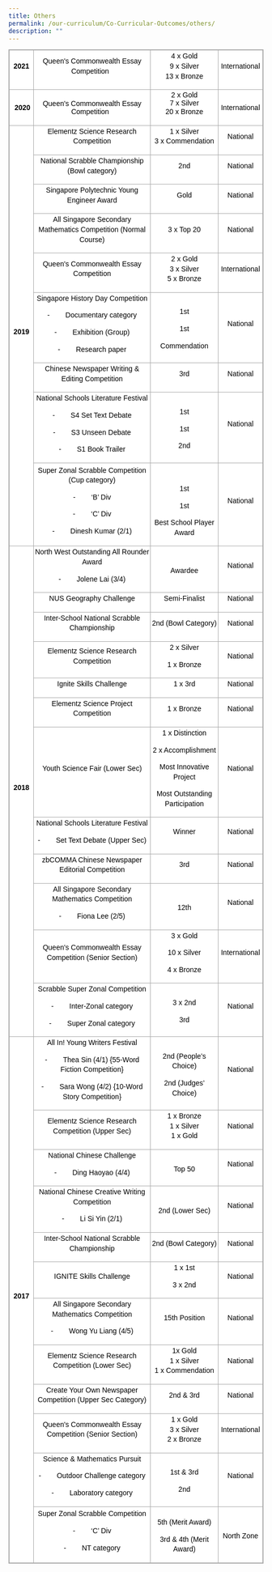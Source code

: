 ```yaml
---
title: Others
permalink: /our-curriculum/Co-Curricular-Outcomes/others/
description: ""
---
```


<table class="iveo_table ives_tab_simple3" width="0" style="margin: 0px; outline: 0px; padding: 0px; border-collapse: collapse; border: 1px solid rgb(170, 170, 170); color: rgb(0, 0, 0); font-family: Arial; font-size: 14px; font-style: normal; font-variant-ligatures: normal; font-variant-caps: normal; font-weight: 400; letter-spacing: normal; orphans: 2; text-align: left; text-transform: none; white-space: normal; widows: 2; word-spacing: 0px; -webkit-text-stroke-width: 0px; background-color: rgb(255, 255, 255); text-decoration-thickness: initial; text-decoration-style: initial; text-decoration-color: initial;"><tbody class="" style="margin: 0px; outline: 0px; padding: 0px;"><tr class="" style="margin: 0px; outline: 0px; padding: 0px;"><td width="54" class="" style="margin: 0px; outline: 0px; padding: 2px; text-align: center; border: 1px solid rgb(170, 170, 170);"><p class="" align="center" style="margin: 0px 0px 1em; outline: 0px; padding: 0px; line-height: 19.6px;"><b class="" style="margin: 0px; outline: 0px; padding: 0px;"><span class="" style="margin: 0px; outline: 0px; padding: 0px;">2021</span></b></p></td><td width="376" class="" style="margin: 0px; outline: 0px; padding: 2px; text-align: center; border: 1px solid rgb(170, 170, 170);"><p class="" align="center" style="margin: 0px 0px 1em; outline: 0px; padding: 0px; line-height: 19.6px;"><span style="margin: 0px; outline: 0px; padding: 0px; background-color: initial;">Queen's Commonwealth Essay Competition</span>&nbsp;&nbsp;<br style="margin: 0px; outline: 0px; padding: 0px;"></p></td><td width="164" class="" style="margin: 0px; outline: 0px; padding: 2px; text-align: center; border: 1px solid rgb(170, 170, 170);"><p class="" align="center" style="margin: 0px 0px 1em; outline: 0px; padding: 0px; line-height: 19.6px;">4 x Gold<br style="margin: 0px; outline: 0px; padding: 0px;">9 x Silver<br style="margin: 0px; outline: 0px; padding: 0px;">13 x Bronze</p></td><td width="91" class="" style="margin: 0px; outline: 0px; padding: 2px; text-align: center; border: 1px solid rgb(170, 170, 170);"><p class="" align="center" style="margin: 0px 0px 1em; outline: 0px; padding: 0px; line-height: 19.6px;">International</p></td></tr><tr style="margin: 0px; outline: 0px; padding: 0px;"><td style="margin: 0px; outline: 0px; padding: 2px; text-align: center; border: 1px solid rgb(170, 170, 170);">&nbsp;<b class="" style="margin: 0px; outline: 0px; padding: 0px;">2020</b></td><td style="margin: 0px; outline: 0px; padding: 2px; text-align: center; border: 1px solid rgb(170, 170, 170);"><span style="margin: 0px; outline: 0px; padding: 0px; background-color: initial;">Queen's Commonwealth Essay Competition</span>&nbsp;&nbsp;</td><td style="margin: 0px; outline: 0px; padding: 2px; text-align: center; border: 1px solid rgb(170, 170, 170);"><span style="margin: 0px; outline: 0px; padding: 0px; background-color: initial;">2 x Gold<br style="margin: 0px; outline: 0px; padding: 0px;"></span>7 x Silver<p class="" align="center" style="margin: 0px 0px 1em; outline: 0px; padding: 0px; line-height: 19.6px;"><span style="margin: 0px; outline: 0px; padding: 0px; background-color: initial;">20 x Bronze</span></p></td><td style="margin: 0px; outline: 0px; padding: 2px; text-align: center; border: 1px solid rgb(170, 170, 170);"><span style="margin: 0px; outline: 0px; padding: 0px; background-color: initial;">International</span></td></tr><tr class="" style="margin: 0px; outline: 0px; padding: 0px;"><td width="54" rowspan="9" class="" style="margin: 0px; outline: 0px; padding: 2px; text-align: center; border: 1px solid rgb(170, 170, 170);"><p class="" align="center" style="margin: 0px 0px 1em; outline: 0px; padding: 0px; line-height: 19.6px;"><b class="" style="margin: 0px; outline: 0px; padding: 0px;"><span class="" style="margin: 0px; outline: 0px; padding: 0px;">2019</span></b><span class="" style="margin: 0px; outline: 0px; padding: 0px;"></span></p></td><td width="376" class="" style="margin: 0px; outline: 0px; padding: 2px; text-align: center; border: 1px solid rgb(170, 170, 170);"><p class="" align="center" style="margin: 0px 0px 1em; outline: 0px; padding: 0px; line-height: 19.6px;"><span class="" style="margin: 0px; outline: 0px; padding: 0px;">Elementz Science Research Competition</span></p></td><td width="164" class="" style="margin: 0px; outline: 0px; padding: 2px; text-align: center; border: 1px solid rgb(170, 170, 170);"><p class="" align="center" style="margin: 0px 0px 1em; outline: 0px; padding: 0px; line-height: 19.6px;"><span class="" style="margin: 0px; outline: 0px; padding: 0px;">1 x Silver<br style="margin: 0px; outline: 0px; padding: 0px;"></span><span style="margin: 0px; outline: 0px; padding: 0px; background-color: initial;">3 x Commendation</span></p></td><td width="91" class="" style="margin: 0px; outline: 0px; padding: 2px; text-align: center; border: 1px solid rgb(170, 170, 170);"><p class="" align="center" style="margin: 0px 0px 1em; outline: 0px; padding: 0px; line-height: 19.6px;"><span class="" style="margin: 0px; outline: 0px; padding: 0px;">National</span></p></td></tr><tr class="" style="margin: 0px; outline: 0px; padding: 0px;"><td width="376" class="" style="margin: 0px; outline: 0px; padding: 2px; text-align: center; border: 1px solid rgb(170, 170, 170);"><p class="" align="center" style="margin: 0px 0px 1em; outline: 0px; padding: 0px; line-height: 19.6px;"><span class="" style="margin: 0px; outline: 0px; padding: 0px;">National Scrabble Championship (Bowl category)</span></p></td><td width="164" class="" style="margin: 0px; outline: 0px; padding: 2px; text-align: center; border: 1px solid rgb(170, 170, 170);"><p class="" align="center" style="margin: 0px 0px 1em; outline: 0px; padding: 0px; line-height: 19.6px;"><span class="" style="margin: 0px; outline: 0px; padding: 0px;">2nd</span></p></td><td width="91" class="" style="margin: 0px; outline: 0px; padding: 2px; text-align: center; border: 1px solid rgb(170, 170, 170);"><p class="" align="center" style="margin: 0px 0px 1em; outline: 0px; padding: 0px; line-height: 19.6px;"><span class="" style="margin: 0px; outline: 0px; padding: 0px;">National</span></p></td></tr><tr class="" style="margin: 0px; outline: 0px; padding: 0px;"><td width="376" class="" style="margin: 0px; outline: 0px; padding: 2px; text-align: center; border: 1px solid rgb(170, 170, 170);"><p class="" align="center" style="margin: 0px 0px 1em; outline: 0px; padding: 0px; line-height: 19.6px;"><span class="" style="margin: 0px; outline: 0px; padding: 0px;">Singapore Polytechnic Young Engineer Award</span></p></td><td width="164" class="" style="margin: 0px; outline: 0px; padding: 2px; text-align: center; border: 1px solid rgb(170, 170, 170);"><p class="" align="center" style="margin: 0px 0px 1em; outline: 0px; padding: 0px; line-height: 19.6px;"><span class="" style="margin: 0px; outline: 0px; padding: 0px;">Gold</span></p></td><td width="91" class="" style="margin: 0px; outline: 0px; padding: 2px; text-align: center; border: 1px solid rgb(170, 170, 170);"><p class="" align="center" style="margin: 0px 0px 1em; outline: 0px; padding: 0px; line-height: 19.6px;"><span class="" style="margin: 0px; outline: 0px; padding: 0px;">National</span></p></td></tr><tr class="" style="margin: 0px; outline: 0px; padding: 0px;"><td width="376" class="" style="margin: 0px; outline: 0px; padding: 2px; text-align: center; border: 1px solid rgb(170, 170, 170);"><p class="" align="center" style="margin: 0px 0px 1em; outline: 0px; padding: 0px; line-height: 19.6px;"><span class="" style="margin: 0px; outline: 0px; padding: 0px;">All Singapore Secondary Mathematics Competition (Normal Course)</span></p></td><td width="164" class="" style="margin: 0px; outline: 0px; padding: 2px; text-align: center; border: 1px solid rgb(170, 170, 170);"><p class="" align="center" style="margin: 0px 0px 1em; outline: 0px; padding: 0px; line-height: 19.6px;"><span class="" style="margin: 0px; outline: 0px; padding: 0px;">3 x Top 20</span></p></td><td width="91" class="" style="margin: 0px; outline: 0px; padding: 2px; text-align: center; border: 1px solid rgb(170, 170, 170);"><p class="" align="center" style="margin: 0px 0px 1em; outline: 0px; padding: 0px; line-height: 19.6px;"><span class="" style="margin: 0px; outline: 0px; padding: 0px;">National</span></p></td></tr><tr class="" style="margin: 0px; outline: 0px; padding: 0px;"><td width="376" class="" style="margin: 0px; outline: 0px; padding: 2px; text-align: center; border: 1px solid rgb(170, 170, 170);"><p class="" align="center" style="margin: 0px 0px 1em; outline: 0px; padding: 0px; line-height: 19.6px;"><span class="" style="margin: 0px; outline: 0px; padding: 0px;">Queen's Commonwealth Essay Competition</span></p></td><td width="164" class="" style="margin: 0px; outline: 0px; padding: 2px; text-align: center; border: 1px solid rgb(170, 170, 170);"><p class="" align="center" style="margin: 0px 0px 1em; outline: 0px; padding: 0px; line-height: 19.6px;"><span class="" style="margin: 0px; outline: 0px; padding: 0px;">2 x Gold<br style="margin: 0px; outline: 0px; padding: 0px;"></span><span style="margin: 0px; outline: 0px; padding: 0px; background-color: initial;">3 x Silver<br style="margin: 0px; outline: 0px; padding: 0px;"></span><span style="margin: 0px; outline: 0px; padding: 0px; background-color: initial;">5 x Bronze</span></p></td><td width="91" class="" style="margin: 0px; outline: 0px; padding: 2px; text-align: center; border: 1px solid rgb(170, 170, 170);"><p class="" align="center" style="margin: 0px 0px 1em; outline: 0px; padding: 0px; line-height: 19.6px;"><span class="" style="margin: 0px; outline: 0px; padding: 0px;">International</span></p></td></tr><tr class="" style="margin: 0px; outline: 0px; padding: 0px;"><td width="376" class="" style="margin: 0px; outline: 0px; padding: 2px; text-align: center; border: 1px solid rgb(170, 170, 170);"><p class="" align="center" style="margin: 0px 0px 1em; outline: 0px; padding: 0px; line-height: 19.6px;"><span class="" style="margin: 0px; outline: 0px; padding: 0px;">Singapore History Day Competition</span></p><p class="" align="center" style="margin: 0px 0px 1em; outline: 0px; padding: 0px; line-height: 19.6px;"><span class="" style="margin: 0px; outline: 0px; padding: 0px;">-&nbsp;&nbsp;&nbsp;&nbsp;&nbsp;&nbsp;&nbsp;&nbsp;Documentary category</span></p><p class="" align="center" style="margin: 0px 0px 1em; outline: 0px; padding: 0px; line-height: 19.6px;"><span class="" style="margin: 0px; outline: 0px; padding: 0px;">-&nbsp;&nbsp;&nbsp;&nbsp;&nbsp;&nbsp;&nbsp;&nbsp;Exhibition (Group)</span></p><p class="" align="center" style="margin: 0px 0px 1em; outline: 0px; padding: 0px; line-height: 19.6px;"><span class="" style="margin: 0px; outline: 0px; padding: 0px;">-&nbsp;&nbsp;&nbsp;&nbsp;&nbsp;&nbsp;&nbsp;&nbsp;Research paper</span></p></td><td width="164" class="" style="margin: 0px; outline: 0px; padding: 2px; text-align: center; border: 1px solid rgb(170, 170, 170);"><p class="" align="center" style="margin: 0px 0px 1em; outline: 0px; padding: 0px; line-height: 19.6px;"><span class="" style="margin: 0px; outline: 0px; padding: 0px;"><br class="" style="margin: 0px; outline: 0px; padding: 0px;">1st</span></p><p class="" align="center" style="margin: 0px 0px 1em; outline: 0px; padding: 0px; line-height: 19.6px;"><span class="" style="margin: 0px; outline: 0px; padding: 0px;">1st</span></p><p class="" align="center" style="margin: 0px 0px 1em; outline: 0px; padding: 0px; line-height: 19.6px;"><span class="" style="margin: 0px; outline: 0px; padding: 0px;">Commendation</span></p></td><td width="91" class="" style="margin: 0px; outline: 0px; padding: 2px; text-align: center; border: 1px solid rgb(170, 170, 170);"><p class="" align="center" style="margin: 0px 0px 1em; outline: 0px; padding: 0px; line-height: 19.6px;"><span class="" style="margin: 0px; outline: 0px; padding: 0px;">National</span></p></td></tr><tr class="" style="margin: 0px; outline: 0px; padding: 0px;"><td width="376" class="" style="margin: 0px; outline: 0px; padding: 2px; text-align: center; border: 1px solid rgb(170, 170, 170);"><p class="" align="center" style="margin: 0px 0px 1em; outline: 0px; padding: 0px; line-height: 19.6px;"><span class="" style="margin: 0px; outline: 0px; padding: 0px;">Chinese Newspaper Writing &amp; Editing Competition</span></p></td><td width="164" class="" style="margin: 0px; outline: 0px; padding: 2px; text-align: center; border: 1px solid rgb(170, 170, 170);"><p class="" align="center" style="margin: 0px 0px 1em; outline: 0px; padding: 0px; line-height: 19.6px;"><span class="" style="margin: 0px; outline: 0px; padding: 0px;">3rd</span></p></td><td width="91" class="" style="margin: 0px; outline: 0px; padding: 2px; text-align: center; border: 1px solid rgb(170, 170, 170);"><p class="" align="center" style="margin: 0px 0px 1em; outline: 0px; padding: 0px; line-height: 19.6px;"><span class="" style="margin: 0px; outline: 0px; padding: 0px;">National</span></p></td></tr><tr class="" style="margin: 0px; outline: 0px; padding: 0px;"><td width="376" class="" style="margin: 0px; outline: 0px; padding: 2px; text-align: center; border: 1px solid rgb(170, 170, 170);"><p class="" align="center" style="margin: 0px 0px 1em; outline: 0px; padding: 0px; line-height: 19.6px;"><span class="" style="margin: 0px; outline: 0px; padding: 0px;">National Schools Literature Festival</span></p><p class="" align="center" style="margin: 0px 0px 1em; outline: 0px; padding: 0px; line-height: 19.6px;"><span class="" style="margin: 0px; outline: 0px; padding: 0px;">-&nbsp;&nbsp;&nbsp;&nbsp;&nbsp;&nbsp;&nbsp;&nbsp;S4 Set Text Debate</span></p><p class="" align="center" style="margin: 0px 0px 1em; outline: 0px; padding: 0px; line-height: 19.6px;"><span class="" style="margin: 0px; outline: 0px; padding: 0px;">-&nbsp;&nbsp;&nbsp;&nbsp;&nbsp;&nbsp;&nbsp;&nbsp;S3 Unseen Debate</span></p><p class="" align="center" style="margin: 0px 0px 1em; outline: 0px; padding: 0px; line-height: 19.6px;"><span class="" style="margin: 0px; outline: 0px; padding: 0px;">-&nbsp;&nbsp;&nbsp;&nbsp;&nbsp;&nbsp;&nbsp;&nbsp;S1 Book Trailer</span></p></td><td width="164" class="" style="margin: 0px; outline: 0px; padding: 2px; text-align: center; border: 1px solid rgb(170, 170, 170);"><p class="" align="center" style="margin: 0px 0px 1em; outline: 0px; padding: 0px; line-height: 19.6px;"><span class="" style="margin: 0px; outline: 0px; padding: 0px;"><br class="" style="margin: 0px; outline: 0px; padding: 0px;">1st</span></p><p class="" align="center" style="margin: 0px 0px 1em; outline: 0px; padding: 0px; line-height: 19.6px;"><span class="" style="margin: 0px; outline: 0px; padding: 0px;">1st</span></p><p class="" align="center" style="margin: 0px 0px 1em; outline: 0px; padding: 0px; line-height: 19.6px;"><span class="" style="margin: 0px; outline: 0px; padding: 0px;">2nd</span></p></td><td width="91" class="" style="margin: 0px; outline: 0px; padding: 2px; text-align: center; border: 1px solid rgb(170, 170, 170);"><p class="" align="center" style="margin: 0px 0px 1em; outline: 0px; padding: 0px; line-height: 19.6px;"><span class="" style="margin: 0px; outline: 0px; padding: 0px;">National</span></p></td></tr><tr class="" style="margin: 0px; outline: 0px; padding: 0px;"><td width="376" class="" style="margin: 0px; outline: 0px; padding: 2px; text-align: center; border: 1px solid rgb(170, 170, 170);"><p class="" align="center" style="margin: 0px 0px 1em; outline: 0px; padding: 0px; line-height: 19.6px;"><span class="" style="margin: 0px; outline: 0px; padding: 0px;">Super Zonal Scrabble Competition (Cup category)</span></p><p class="" align="center" style="margin: 0px 0px 1em; outline: 0px; padding: 0px; line-height: 19.6px;"><span class="" style="margin: 0px; outline: 0px; padding: 0px;">-&nbsp;&nbsp;&nbsp;&nbsp;&nbsp;&nbsp;&nbsp;&nbsp;‘B’ Div</span></p><p class="" align="center" style="margin: 0px 0px 1em; outline: 0px; padding: 0px; line-height: 19.6px;"><span class="" style="margin: 0px; outline: 0px; padding: 0px;">-&nbsp;&nbsp;&nbsp;&nbsp;&nbsp;&nbsp;&nbsp;&nbsp;‘C’ Div</span></p><p class="" align="center" style="margin: 0px 0px 1em; outline: 0px; padding: 0px; line-height: 19.6px;"><span class="" style="margin: 0px; outline: 0px; padding: 0px;">-&nbsp;&nbsp;&nbsp;&nbsp;&nbsp;&nbsp;&nbsp;&nbsp;Dinesh Kumar (2/1)</span></p></td><td width="164" class="" style="margin: 0px; outline: 0px; padding: 2px; text-align: center; border: 1px solid rgb(170, 170, 170);"><p class="" align="center" style="margin: 0px 0px 1em; outline: 0px; padding: 0px; line-height: 19.6px;"><span class="" style="margin: 0px; outline: 0px; padding: 0px;"><br class="" style="margin: 0px; outline: 0px; padding: 0px;"><br class="" style="margin: 0px; outline: 0px; padding: 0px;">1st</span></p><p class="" align="center" style="margin: 0px 0px 1em; outline: 0px; padding: 0px; line-height: 19.6px;"><span class="" style="margin: 0px; outline: 0px; padding: 0px;">1st</span></p><p class="" align="center" style="margin: 0px 0px 1em; outline: 0px; padding: 0px; line-height: 19.6px;"><span class="" style="margin: 0px; outline: 0px; padding: 0px;">Best School Player Award</span></p></td><td width="91" class="" style="margin: 0px; outline: 0px; padding: 2px; text-align: center; border: 1px solid rgb(170, 170, 170);"><p class="" align="center" style="margin: 0px 0px 1em; outline: 0px; padding: 0px; line-height: 19.6px;"><span class="" style="margin: 0px; outline: 0px; padding: 0px;">National</span></p></td></tr><tr class="" style="margin: 0px; outline: 0px; padding: 0px;"><td width="54" rowspan="12" class="" style="margin: 0px; outline: 0px; padding: 2px; text-align: center; border: 1px solid rgb(170, 170, 170);"><p class="" align="center" style="margin: 0px 0px 1em; outline: 0px; padding: 0px; line-height: 19.6px;"><b class="" style="margin: 0px; outline: 0px; padding: 0px;"><span class="" style="margin: 0px; outline: 0px; padding: 0px;">2018</span></b><span class="" style="margin: 0px; outline: 0px; padding: 0px;"></span></p></td><td width="376" class="" style="margin: 0px; outline: 0px; padding: 2px; text-align: center; border: 1px solid rgb(170, 170, 170);"><p class="" align="center" style="margin: 0px 0px 1em; outline: 0px; padding: 0px; line-height: 19.6px;"><span class="" style="margin: 0px; outline: 0px; padding: 0px;">North West Outstanding All Rounder Award</span></p><p class="" align="center" style="margin: 0px 0px 1em; outline: 0px; padding: 0px; line-height: 19.6px;"><span class="" style="margin: 0px; outline: 0px; padding: 0px;">-&nbsp;&nbsp;&nbsp;&nbsp;&nbsp;&nbsp;&nbsp;&nbsp;Jolene Lai (3/4)</span></p></td><td width="164" class="" style="margin: 0px; outline: 0px; padding: 2px; text-align: center; border: 1px solid rgb(170, 170, 170);"><p class="" align="center" style="margin: 0px 0px 1em; outline: 0px; padding: 0px; line-height: 19.6px;"><span class="" style="margin: 0px; outline: 0px; padding: 0px;"><br class="" style="margin: 0px; outline: 0px; padding: 0px;">Awardee</span></p></td><td width="91" class="" style="margin: 0px; outline: 0px; padding: 2px; text-align: center; border: 1px solid rgb(170, 170, 170);"><p class="" align="center" style="margin: 0px 0px 1em; outline: 0px; padding: 0px; line-height: 19.6px;"><span class="" style="margin: 0px; outline: 0px; padding: 0px;">National</span></p></td></tr><tr class="" style="margin: 0px; outline: 0px; padding: 0px;"><td width="376" class="" style="margin: 0px; outline: 0px; padding: 2px; text-align: center; border: 1px solid rgb(170, 170, 170);"><p class="" align="center" style="margin: 0px 0px 1em; outline: 0px; padding: 0px; line-height: 19.6px;"><span class="" style="margin: 0px; outline: 0px; padding: 0px;">NUS Geography Challenge</span></p></td><td width="164" class="" style="margin: 0px; outline: 0px; padding: 2px; text-align: center; border: 1px solid rgb(170, 170, 170);"><p class="" align="center" style="margin: 0px 0px 1em; outline: 0px; padding: 0px; line-height: 19.6px;"><span class="" style="margin: 0px; outline: 0px; padding: 0px;">Semi-Finalist</span></p></td><td width="91" class="" style="margin: 0px; outline: 0px; padding: 2px; text-align: center; border: 1px solid rgb(170, 170, 170);"><p class="" align="center" style="margin: 0px 0px 1em; outline: 0px; padding: 0px; line-height: 19.6px;"><span class="" style="margin: 0px; outline: 0px; padding: 0px;">National</span></p></td></tr><tr class="" style="margin: 0px; outline: 0px; padding: 0px;"><td width="376" class="" style="margin: 0px; outline: 0px; padding: 2px; text-align: center; border: 1px solid rgb(170, 170, 170);"><p class="" align="center" style="margin: 0px 0px 1em; outline: 0px; padding: 0px; line-height: 19.6px;"><span class="" style="margin: 0px; outline: 0px; padding: 0px;">Inter-School National Scrabble Championship</span></p></td><td width="164" class="" style="margin: 0px; outline: 0px; padding: 2px; text-align: center; border: 1px solid rgb(170, 170, 170);"><p class="" align="center" style="margin: 0px 0px 1em; outline: 0px; padding: 0px; line-height: 19.6px;"><span class="" style="margin: 0px; outline: 0px; padding: 0px;">2nd (Bowl Category)</span></p></td><td width="91" class="" style="margin: 0px; outline: 0px; padding: 2px; text-align: center; border: 1px solid rgb(170, 170, 170);"><p class="" align="center" style="margin: 0px 0px 1em; outline: 0px; padding: 0px; line-height: 19.6px;"><span class="" style="margin: 0px; outline: 0px; padding: 0px;">National</span></p></td></tr><tr class="" style="margin: 0px; outline: 0px; padding: 0px;"><td width="376" class="" style="margin: 0px; outline: 0px; padding: 2px; text-align: center; border: 1px solid rgb(170, 170, 170);"><p class="" align="center" style="margin: 0px 0px 1em; outline: 0px; padding: 0px; line-height: 19.6px;"><span class="" style="margin: 0px; outline: 0px; padding: 0px;">Elementz Science Research Competition</span></p></td><td width="164" class="" style="margin: 0px; outline: 0px; padding: 2px; text-align: center; border: 1px solid rgb(170, 170, 170);"><p class="" align="center" style="margin: 0px 0px 1em; outline: 0px; padding: 0px; line-height: 19.6px;"><span class="" style="margin: 0px; outline: 0px; padding: 0px;">2 x Silver</span></p><p class="" align="center" style="margin: 0px 0px 1em; outline: 0px; padding: 0px; line-height: 19.6px;"><span class="" style="margin: 0px; outline: 0px; padding: 0px;">1 x Bronze</span></p></td><td width="91" class="" style="margin: 0px; outline: 0px; padding: 2px; text-align: center; border: 1px solid rgb(170, 170, 170);"><p class="" align="center" style="margin: 0px 0px 1em; outline: 0px; padding: 0px; line-height: 19.6px;"><span class="" style="margin: 0px; outline: 0px; padding: 0px;">National</span></p></td></tr><tr class="" style="margin: 0px; outline: 0px; padding: 0px;"><td width="376" class="" style="margin: 0px; outline: 0px; padding: 2px; text-align: center; border: 1px solid rgb(170, 170, 170);"><p class="" align="center" style="margin: 0px 0px 1em; outline: 0px; padding: 0px; line-height: 19.6px;"><span class="" style="margin: 0px; outline: 0px; padding: 0px;">Ignite Skills Challenge</span></p></td><td width="164" class="" style="margin: 0px; outline: 0px; padding: 2px; text-align: center; border: 1px solid rgb(170, 170, 170);"><p class="" align="center" style="margin: 0px 0px 1em; outline: 0px; padding: 0px; line-height: 19.6px;"><span class="" style="margin: 0px; outline: 0px; padding: 0px;">1 x 3rd</span></p></td><td width="91" class="" style="margin: 0px; outline: 0px; padding: 2px; text-align: center; border: 1px solid rgb(170, 170, 170);"><p class="" align="center" style="margin: 0px 0px 1em; outline: 0px; padding: 0px; line-height: 19.6px;"><span class="" style="margin: 0px; outline: 0px; padding: 0px;">National</span></p></td></tr><tr class="" style="margin: 0px; outline: 0px; padding: 0px;"><td width="376" class="" style="margin: 0px; outline: 0px; padding: 2px; text-align: center; border: 1px solid rgb(170, 170, 170);"><p class="" align="center" style="margin: 0px 0px 1em; outline: 0px; padding: 0px; line-height: 19.6px;"><span class="" style="margin: 0px; outline: 0px; padding: 0px;">Elementz Science Project Competition</span></p></td><td width="164" class="" style="margin: 0px; outline: 0px; padding: 2px; text-align: center; border: 1px solid rgb(170, 170, 170);"><p class="" align="center" style="margin: 0px 0px 1em; outline: 0px; padding: 0px; line-height: 19.6px;"><span class="" style="margin: 0px; outline: 0px; padding: 0px;">1 x Bronze</span></p></td><td width="91" class="" style="margin: 0px; outline: 0px; padding: 2px; text-align: center; border: 1px solid rgb(170, 170, 170);"><p class="" align="center" style="margin: 0px 0px 1em; outline: 0px; padding: 0px; line-height: 19.6px;"><span class="" style="margin: 0px; outline: 0px; padding: 0px;">National</span></p></td></tr><tr class="" style="margin: 0px; outline: 0px; padding: 0px;"><td width="376" class="" style="margin: 0px; outline: 0px; padding: 2px; text-align: center; border: 1px solid rgb(170, 170, 170);"><p class="" align="center" style="margin: 0px 0px 1em; outline: 0px; padding: 0px; line-height: 19.6px;"><span class="" style="margin: 0px; outline: 0px; padding: 0px;">Youth Science Fair (Lower Sec)</span></p></td><td width="164" class="" style="margin: 0px; outline: 0px; padding: 2px; text-align: center; border: 1px solid rgb(170, 170, 170);"><p class="" align="center" style="margin: 0px 0px 1em; outline: 0px; padding: 0px; line-height: 19.6px;"><span class="" style="margin: 0px; outline: 0px; padding: 0px;">1 x Distinction</span></p><p class="" align="center" style="margin: 0px 0px 1em; outline: 0px; padding: 0px; line-height: 19.6px;"><span class="" style="margin: 0px; outline: 0px; padding: 0px;">2 x Accomplishment</span></p><p class="" align="center" style="margin: 0px 0px 1em; outline: 0px; padding: 0px; line-height: 19.6px;"><span class="" style="margin: 0px; outline: 0px; padding: 0px;">Most Innovative Project</span></p><p class="" align="center" style="margin: 0px 0px 1em; outline: 0px; padding: 0px; line-height: 19.6px;"><span class="" style="margin: 0px; outline: 0px; padding: 0px;">Most Outstanding Participation</span></p></td><td width="91" class="" style="margin: 0px; outline: 0px; padding: 2px; text-align: center; border: 1px solid rgb(170, 170, 170);"><p class="" align="center" style="margin: 0px 0px 1em; outline: 0px; padding: 0px; line-height: 19.6px;"><span class="" style="margin: 0px; outline: 0px; padding: 0px;">National</span></p></td></tr><tr class="" style="margin: 0px; outline: 0px; padding: 0px;"><td width="376" class="" style="margin: 0px; outline: 0px; padding: 2px; text-align: center; border: 1px solid rgb(170, 170, 170);"><p class="" align="center" style="margin: 0px 0px 1em; outline: 0px; padding: 0px; line-height: 19.6px;"><span class="" style="margin: 0px; outline: 0px; padding: 0px;">National Schools Literature Festival</span></p><p class="" align="center" style="margin: 0px 0px 1em; outline: 0px; padding: 0px; line-height: 19.6px;"><span class="" style="margin: 0px; outline: 0px; padding: 0px;">-&nbsp;&nbsp;&nbsp;&nbsp;&nbsp;&nbsp;&nbsp;&nbsp;Set Text Debate (Upper Sec)</span></p></td><td width="164" class="" style="margin: 0px; outline: 0px; padding: 2px; text-align: center; border: 1px solid rgb(170, 170, 170);"><p class="" align="center" style="margin: 0px 0px 1em; outline: 0px; padding: 0px; line-height: 19.6px;"><span class="" style="margin: 0px; outline: 0px; padding: 0px;">Winner</span></p></td><td width="91" class="" style="margin: 0px; outline: 0px; padding: 2px; text-align: center; border: 1px solid rgb(170, 170, 170);"><p class="" align="center" style="margin: 0px 0px 1em; outline: 0px; padding: 0px; line-height: 19.6px;"><span class="" style="margin: 0px; outline: 0px; padding: 0px;">National</span></p></td></tr><tr class="" style="margin: 0px; outline: 0px; padding: 0px;"><td width="376" class="" style="margin: 0px; outline: 0px; padding: 2px; text-align: center; border: 1px solid rgb(170, 170, 170);"><p class="" align="center" style="margin: 0px 0px 1em; outline: 0px; padding: 0px; line-height: 19.6px;"><span class="" style="margin: 0px; outline: 0px; padding: 0px;">zbCOMMA Chinese Newspaper Editorial Competition</span></p></td><td width="164" class="" style="margin: 0px; outline: 0px; padding: 2px; text-align: center; border: 1px solid rgb(170, 170, 170);"><p class="" align="center" style="margin: 0px 0px 1em; outline: 0px; padding: 0px; line-height: 19.6px;"><span class="" style="margin: 0px; outline: 0px; padding: 0px;">3rd</span></p></td><td width="91" class="" style="margin: 0px; outline: 0px; padding: 2px; text-align: center; border: 1px solid rgb(170, 170, 170);"><p class="" align="center" style="margin: 0px 0px 1em; outline: 0px; padding: 0px; line-height: 19.6px;"><span class="" style="margin: 0px; outline: 0px; padding: 0px;">National</span></p></td></tr><tr class="" style="margin: 0px; outline: 0px; padding: 0px;"><td width="376" class="" style="margin: 0px; outline: 0px; padding: 2px; text-align: center; border: 1px solid rgb(170, 170, 170);"><p class="" align="center" style="margin: 0px 0px 1em; outline: 0px; padding: 0px; line-height: 19.6px;"><span class="" style="margin: 0px; outline: 0px; padding: 0px;">All Singapore Secondary Mathematics Competition</span></p><p class="" align="center" style="margin: 0px 0px 1em; outline: 0px; padding: 0px; line-height: 19.6px;"><span class="" style="margin: 0px; outline: 0px; padding: 0px;">-&nbsp;&nbsp;&nbsp;&nbsp;&nbsp;&nbsp;&nbsp;&nbsp;Fiona Lee (2/5)</span></p></td><td width="164" class="" style="margin: 0px; outline: 0px; padding: 2px; text-align: center; border: 1px solid rgb(170, 170, 170);"><p class="" align="center" style="margin: 0px 0px 1em; outline: 0px; padding: 0px; line-height: 19.6px;"><span class="" style="margin: 0px; outline: 0px; padding: 0px;"><br class="" style="margin: 0px; outline: 0px; padding: 0px;">12th</span></p></td><td width="91" class="" style="margin: 0px; outline: 0px; padding: 2px; text-align: center; border: 1px solid rgb(170, 170, 170);"><p class="" align="center" style="margin: 0px 0px 1em; outline: 0px; padding: 0px; line-height: 19.6px;"><span class="" style="margin: 0px; outline: 0px; padding: 0px;">National</span></p></td></tr><tr class="" style="margin: 0px; outline: 0px; padding: 0px;"><td width="376" class="" style="margin: 0px; outline: 0px; padding: 2px; text-align: center; border: 1px solid rgb(170, 170, 170);"><p class="" align="center" style="margin: 0px 0px 1em; outline: 0px; padding: 0px; line-height: 19.6px;"><span class="" style="margin: 0px; outline: 0px; padding: 0px;">Queen's Commonwealth Essay Competition (Senior Section)</span></p></td><td width="164" class="" style="margin: 0px; outline: 0px; padding: 2px; text-align: center; border: 1px solid rgb(170, 170, 170);"><p class="" align="center" style="margin: 0px 0px 1em; outline: 0px; padding: 0px; line-height: 19.6px;"><span class="" style="margin: 0px; outline: 0px; padding: 0px;">3 x Gold</span></p><p class="" align="center" style="margin: 0px 0px 1em; outline: 0px; padding: 0px; line-height: 19.6px;"><span class="" style="margin: 0px; outline: 0px; padding: 0px;">10 x Silver</span></p><p class="" align="center" style="margin: 0px 0px 1em; outline: 0px; padding: 0px; line-height: 19.6px;"><span class="" style="margin: 0px; outline: 0px; padding: 0px;">4 x Bronze</span></p></td><td width="91" class="" style="margin: 0px; outline: 0px; padding: 2px; text-align: center; border: 1px solid rgb(170, 170, 170);"><p class="" align="center" style="margin: 0px 0px 1em; outline: 0px; padding: 0px; line-height: 19.6px;"><span class="" style="margin: 0px; outline: 0px; padding: 0px;">International</span></p></td></tr><tr class="" style="margin: 0px; outline: 0px; padding: 0px;"><td width="376" class="" style="margin: 0px; outline: 0px; padding: 2px; text-align: center; border: 1px solid rgb(170, 170, 170);"><p class="" align="center" style="margin: 0px 0px 1em; outline: 0px; padding: 0px; line-height: 19.6px;"><span class="" style="margin: 0px; outline: 0px; padding: 0px;">Scrabble Super Zonal Competition</span></p><p class="" align="center" style="margin: 0px 0px 1em; outline: 0px; padding: 0px; line-height: 19.6px;"><span class="" style="margin: 0px; outline: 0px; padding: 0px;">-&nbsp;&nbsp;&nbsp;&nbsp;&nbsp;&nbsp;&nbsp;&nbsp;Inter-Zonal category</span></p><p class="" align="center" style="margin: 0px 0px 1em; outline: 0px; padding: 0px; line-height: 19.6px;"><span class="" style="margin: 0px; outline: 0px; padding: 0px;">-&nbsp;&nbsp;&nbsp;&nbsp;&nbsp;&nbsp;&nbsp;&nbsp;Super Zonal category</span></p></td><td width="164" class="" style="margin: 0px; outline: 0px; padding: 2px; text-align: center; border: 1px solid rgb(170, 170, 170);"><p class="" align="center" style="margin: 0px 0px 1em; outline: 0px; padding: 0px; line-height: 19.6px;"><span class="" style="margin: 0px; outline: 0px; padding: 0px;"><br class="" style="margin: 0px; outline: 0px; padding: 0px;">3 x 2nd</span></p><p class="" align="center" style="margin: 0px 0px 1em; outline: 0px; padding: 0px; line-height: 19.6px;"><span class="" style="margin: 0px; outline: 0px; padding: 0px;">3rd</span></p></td><td width="91" class="" style="margin: 0px; outline: 0px; padding: 2px; text-align: center; border: 1px solid rgb(170, 170, 170);"><p class="" align="center" style="margin: 0px 0px 1em; outline: 0px; padding: 0px; line-height: 19.6px;"><span class="" style="margin: 0px; outline: 0px; padding: 0px;">National</span></p></td></tr><tr class="" style="margin: 0px; outline: 0px; padding: 0px;"><td width="54" rowspan="12" class="" style="margin: 0px; outline: 0px; padding: 2px; text-align: center; border: 1px solid rgb(170, 170, 170);"><p class="" align="center" style="margin: 0px 0px 1em; outline: 0px; padding: 0px; line-height: 19.6px;"><b class="" style="margin: 0px; outline: 0px; padding: 0px;"><span class="" style="margin: 0px; outline: 0px; padding: 0px;">2017</span></b><span class="" style="margin: 0px; outline: 0px; padding: 0px;"></span></p></td><td width="376" class="" style="margin: 0px; outline: 0px; padding: 2px; text-align: center; border: 1px solid rgb(170, 170, 170);"><p class="" align="center" style="margin: 0px 0px 1em; outline: 0px; padding: 0px; line-height: 19.6px;"><span class="" style="margin: 0px; outline: 0px; padding: 0px;">All In! Young Writers Festival</span></p><p class="" align="center" style="margin: 0px 0px 1em; outline: 0px; padding: 0px; line-height: 19.6px;"><span class="" style="margin: 0px; outline: 0px; padding: 0px;">-&nbsp;&nbsp;&nbsp;&nbsp;&nbsp;&nbsp;&nbsp;&nbsp;Thea Sin (4/1) {55-Word Fiction Competition}</span></p><p class="" align="center" style="margin: 0px 0px 1em; outline: 0px; padding: 0px; line-height: 19.6px;"><span class="" style="margin: 0px; outline: 0px; padding: 0px;">-&nbsp;&nbsp;&nbsp;&nbsp;&nbsp;&nbsp;&nbsp;&nbsp;Sara Wong (4/2) {10-Word Story Competition}</span></p></td><td width="164" class="" style="margin: 0px; outline: 0px; padding: 2px; text-align: center; border: 1px solid rgb(170, 170, 170);"><p class="" align="center" style="margin: 0px 0px 1em; outline: 0px; padding: 0px; line-height: 19.6px;"><span class="" style="margin: 0px; outline: 0px; padding: 0px;"><br class="" style="margin: 0px; outline: 0px; padding: 0px;">2nd (People’s Choice)</span></p><p class="" align="center" style="margin: 0px 0px 1em; outline: 0px; padding: 0px; line-height: 19.6px;"><span class="" style="margin: 0px; outline: 0px; padding: 0px;">2nd (Judges’ Choice)</span></p></td><td width="91" class="" style="margin: 0px; outline: 0px; padding: 2px; text-align: center; border: 1px solid rgb(170, 170, 170);"><p class="" align="center" style="margin: 0px 0px 1em; outline: 0px; padding: 0px; line-height: 19.6px;"><span class="" style="margin: 0px; outline: 0px; padding: 0px;">National</span></p></td></tr><tr class="" style="margin: 0px; outline: 0px; padding: 0px;"><td width="376" class="" style="margin: 0px; outline: 0px; padding: 2px; text-align: center; border: 1px solid rgb(170, 170, 170);"><p class="" align="center" style="margin: 0px 0px 1em; outline: 0px; padding: 0px; line-height: 19.6px;"><span class="" style="margin: 0px; outline: 0px; padding: 0px;">Elementz Science Research Competition (Upper Sec)</span></p></td><td width="164" class="" style="margin: 0px; outline: 0px; padding: 2px; text-align: center; border: 1px solid rgb(170, 170, 170);"><p class="" align="center" style="margin: 0px 0px 1em; outline: 0px; padding: 0px; line-height: 19.6px;"><span class="" style="margin: 0px; outline: 0px; padding: 0px;">1 x Bronze<br style="margin: 0px; outline: 0px; padding: 0px;"></span><span style="margin: 0px; outline: 0px; padding: 0px; background-color: initial;">1 x Silver<br style="margin: 0px; outline: 0px; padding: 0px;"></span><span style="margin: 0px; outline: 0px; padding: 0px; background-color: initial;">1 x Gold</span></p></td><td width="91" class="" style="margin: 0px; outline: 0px; padding: 2px; text-align: center; border: 1px solid rgb(170, 170, 170);"><p class="" align="center" style="margin: 0px 0px 1em; outline: 0px; padding: 0px; line-height: 19.6px;"><span class="" style="margin: 0px; outline: 0px; padding: 0px;">National</span></p></td></tr><tr class="" style="margin: 0px; outline: 0px; padding: 0px;"><td width="376" class="" style="margin: 0px; outline: 0px; padding: 2px; text-align: center; border: 1px solid rgb(170, 170, 170);"><p class="" align="center" style="margin: 0px 0px 1em; outline: 0px; padding: 0px; line-height: 19.6px;"><span class="" style="margin: 0px; outline: 0px; padding: 0px;">National Chinese Challenge</span></p><p class="" align="center" style="margin: 0px 0px 1em; outline: 0px; padding: 0px; line-height: 19.6px;"><span class="" style="margin: 0px; outline: 0px; padding: 0px;">-&nbsp;&nbsp;&nbsp;&nbsp;&nbsp;&nbsp;&nbsp;&nbsp;Ding Haoyao (4/4)</span></p></td><td width="164" class="" style="margin: 0px; outline: 0px; padding: 2px; text-align: center; border: 1px solid rgb(170, 170, 170);"><p class="" align="center" style="margin: 0px 0px 1em; outline: 0px; padding: 0px; line-height: 19.6px;"><span class="" style="margin: 0px; outline: 0px; padding: 0px;"><br class="" style="margin: 0px; outline: 0px; padding: 0px;">Top 50</span></p></td><td width="91" class="" style="margin: 0px; outline: 0px; padding: 2px; text-align: center; border: 1px solid rgb(170, 170, 170);"><p class="" align="center" style="margin: 0px 0px 1em; outline: 0px; padding: 0px; line-height: 19.6px;"><span class="" style="margin: 0px; outline: 0px; padding: 0px;">National</span></p></td></tr><tr class="" style="margin: 0px; outline: 0px; padding: 0px;"><td width="376" class="" style="margin: 0px; outline: 0px; padding: 2px; text-align: center; border: 1px solid rgb(170, 170, 170);"><p class="" align="center" style="margin: 0px 0px 1em; outline: 0px; padding: 0px; line-height: 19.6px;"><span class="" style="margin: 0px; outline: 0px; padding: 0px;">National Chinese Creative Writing Competition</span></p><p class="" align="center" style="margin: 0px 0px 1em; outline: 0px; padding: 0px; line-height: 19.6px;"><span class="" style="margin: 0px; outline: 0px; padding: 0px;">-&nbsp;&nbsp;&nbsp;&nbsp;&nbsp;&nbsp;&nbsp;&nbsp;Li Si Yin (2/1)</span></p></td><td width="164" class="" style="margin: 0px; outline: 0px; padding: 2px; text-align: center; border: 1px solid rgb(170, 170, 170);"><p class="" align="center" style="margin: 0px 0px 1em; outline: 0px; padding: 0px; line-height: 19.6px;"><span class="" style="margin: 0px; outline: 0px; padding: 0px;"><br class="" style="margin: 0px; outline: 0px; padding: 0px;">2nd (Lower Sec)</span></p></td><td width="91" class="" style="margin: 0px; outline: 0px; padding: 2px; text-align: center; border: 1px solid rgb(170, 170, 170);"><p class="" align="center" style="margin: 0px 0px 1em; outline: 0px; padding: 0px; line-height: 19.6px;"><span class="" style="margin: 0px; outline: 0px; padding: 0px;">National</span></p></td></tr><tr class="" style="margin: 0px; outline: 0px; padding: 0px;"><td width="376" class="" style="margin: 0px; outline: 0px; padding: 2px; text-align: center; border: 1px solid rgb(170, 170, 170);"><p class="" align="center" style="margin: 0px 0px 1em; outline: 0px; padding: 0px; line-height: 19.6px;"><span class="" style="margin: 0px; outline: 0px; padding: 0px;">Inter-School National Scrabble Championship</span></p></td><td width="164" class="" style="margin: 0px; outline: 0px; padding: 2px; text-align: center; border: 1px solid rgb(170, 170, 170);"><p class="" align="center" style="margin: 0px 0px 1em; outline: 0px; padding: 0px; line-height: 19.6px;"><span class="" style="margin: 0px; outline: 0px; padding: 0px;">2nd (Bowl Category)</span></p></td><td width="91" class="" style="margin: 0px; outline: 0px; padding: 2px; text-align: center; border: 1px solid rgb(170, 170, 170);"><p class="" align="center" style="margin: 0px 0px 1em; outline: 0px; padding: 0px; line-height: 19.6px;"><span class="" style="margin: 0px; outline: 0px; padding: 0px;">National</span></p></td></tr><tr class="" style="margin: 0px; outline: 0px; padding: 0px;"><td width="376" class="" style="margin: 0px; outline: 0px; padding: 2px; text-align: center; border: 1px solid rgb(170, 170, 170);"><p class="" align="center" style="margin: 0px 0px 1em; outline: 0px; padding: 0px; line-height: 19.6px;"><span class="" style="margin: 0px; outline: 0px; padding: 0px;">IGNITE Skills Challenge</span></p></td><td width="164" class="" style="margin: 0px; outline: 0px; padding: 2px; text-align: center; border: 1px solid rgb(170, 170, 170);"><p class="" align="center" style="margin: 0px 0px 1em; outline: 0px; padding: 0px; line-height: 19.6px;"><span class="" style="margin: 0px; outline: 0px; padding: 0px;">1 x 1st</span></p><p class="" align="center" style="margin: 0px 0px 1em; outline: 0px; padding: 0px; line-height: 19.6px;"><span class="" style="margin: 0px; outline: 0px; padding: 0px;">3 x 2nd</span></p></td><td width="91" class="" style="margin: 0px; outline: 0px; padding: 2px; text-align: center; border: 1px solid rgb(170, 170, 170);"><p class="" align="center" style="margin: 0px 0px 1em; outline: 0px; padding: 0px; line-height: 19.6px;"><span class="" style="margin: 0px; outline: 0px; padding: 0px;">National</span></p></td></tr><tr class="" style="margin: 0px; outline: 0px; padding: 0px;"><td width="376" class="" style="margin: 0px; outline: 0px; padding: 2px; text-align: center; border: 1px solid rgb(170, 170, 170);"><p class="" align="center" style="margin: 0px 0px 1em; outline: 0px; padding: 0px; line-height: 19.6px;"><span class="" style="margin: 0px; outline: 0px; padding: 0px;">All Singapore Secondary Mathematics Competition</span></p><p class="" align="center" style="margin: 0px 0px 1em; outline: 0px; padding: 0px; line-height: 19.6px;"><span class="" style="margin: 0px; outline: 0px; padding: 0px;">-&nbsp;&nbsp;&nbsp;&nbsp;&nbsp;&nbsp;&nbsp;&nbsp;Wong Yu Liang (4/5)</span></p></td><td width="164" class="" style="margin: 0px; outline: 0px; padding: 2px; text-align: center; border: 1px solid rgb(170, 170, 170);"><p class="" align="center" style="margin: 0px 0px 1em; outline: 0px; padding: 0px; line-height: 19.6px;"><span class="" style="margin: 0px; outline: 0px; padding: 0px;">15th Position</span></p></td><td width="91" class="" style="margin: 0px; outline: 0px; padding: 2px; text-align: center; border: 1px solid rgb(170, 170, 170);"><p class="" align="center" style="margin: 0px 0px 1em; outline: 0px; padding: 0px; line-height: 19.6px;"><span class="" style="margin: 0px; outline: 0px; padding: 0px;">National</span></p></td></tr><tr class="" style="margin: 0px; outline: 0px; padding: 0px;"><td width="376" class="" style="margin: 0px; outline: 0px; padding: 2px; text-align: center; border: 1px solid rgb(170, 170, 170);"><p class="" align="center" style="margin: 0px 0px 1em; outline: 0px; padding: 0px; line-height: 19.6px;"><span class="" style="margin: 0px; outline: 0px; padding: 0px;">Elementz Science Research Competition (Lower Sec)</span></p></td><td width="164" class="" style="margin: 0px; outline: 0px; padding: 2px; text-align: center; border: 1px solid rgb(170, 170, 170);"><p class="" align="center" style="margin: 0px 0px 1em; outline: 0px; padding: 0px; line-height: 19.6px;"><span class="" style="margin: 0px; outline: 0px; padding: 0px;">1x Gold<br style="margin: 0px; outline: 0px; padding: 0px;"></span><span style="margin: 0px; outline: 0px; padding: 0px; background-color: initial;">1 x Silver<br style="margin: 0px; outline: 0px; padding: 0px;"></span><span style="margin: 0px; outline: 0px; padding: 0px; background-color: initial;">1 x Commendation</span></p></td><td width="91" class="" style="margin: 0px; outline: 0px; padding: 2px; text-align: center; border: 1px solid rgb(170, 170, 170);"><p class="" align="center" style="margin: 0px 0px 1em; outline: 0px; padding: 0px; line-height: 19.6px;"><span class="" style="margin: 0px; outline: 0px; padding: 0px;">National</span></p></td></tr><tr class="" style="margin: 0px; outline: 0px; padding: 0px;"><td width="376" class="" style="margin: 0px; outline: 0px; padding: 2px; text-align: center; border: 1px solid rgb(170, 170, 170);"><p class="" align="center" style="margin: 0px 0px 1em; outline: 0px; padding: 0px; line-height: 19.6px;"><span class="" style="margin: 0px; outline: 0px; padding: 0px;">Create Your Own Newspaper Competition (Upper Sec Category)</span></p></td><td width="164" class="" style="margin: 0px; outline: 0px; padding: 2px; text-align: center; border: 1px solid rgb(170, 170, 170);"><p class="" align="center" style="margin: 0px 0px 1em; outline: 0px; padding: 0px; line-height: 19.6px;"><span class="" style="margin: 0px; outline: 0px; padding: 0px;">2nd &amp; 3rd</span></p></td><td width="91" class="" style="margin: 0px; outline: 0px; padding: 2px; text-align: center; border: 1px solid rgb(170, 170, 170);"><p class="" align="center" style="margin: 0px 0px 1em; outline: 0px; padding: 0px; line-height: 19.6px;"><span class="" style="margin: 0px; outline: 0px; padding: 0px;">National</span></p></td></tr><tr class="" style="margin: 0px; outline: 0px; padding: 0px;"><td width="376" class="" style="margin: 0px; outline: 0px; padding: 2px; text-align: center; border: 1px solid rgb(170, 170, 170);"><p class="" align="center" style="margin: 0px 0px 1em; outline: 0px; padding: 0px; line-height: 19.6px;"><span class="" style="margin: 0px; outline: 0px; padding: 0px;">Queen's Commonwealth Essay Competition (Senior Section)</span></p></td><td width="164" class="" style="margin: 0px; outline: 0px; padding: 2px; text-align: center; border: 1px solid rgb(170, 170, 170);"><p class="" align="center" style="margin: 0px 0px 1em; outline: 0px; padding: 0px; line-height: 19.6px;"><span class="" style="margin: 0px; outline: 0px; padding: 0px;">1 x Gold<br style="margin: 0px; outline: 0px; padding: 0px;"></span><span style="margin: 0px; outline: 0px; padding: 0px; background-color: initial;">3 x Silver<br style="margin: 0px; outline: 0px; padding: 0px;"></span><span style="margin: 0px; outline: 0px; padding: 0px; background-color: initial;">2 x Bronze</span></p></td><td width="91" class="" style="margin: 0px; outline: 0px; padding: 2px; text-align: center; border: 1px solid rgb(170, 170, 170);"><p class="" align="center" style="margin: 0px 0px 1em; outline: 0px; padding: 0px; line-height: 19.6px;"><span class="" style="margin: 0px; outline: 0px; padding: 0px;">International</span></p></td></tr><tr class="" style="margin: 0px; outline: 0px; padding: 0px;"><td width="376" class="" style="margin: 0px; outline: 0px; padding: 2px; text-align: center; border: 1px solid rgb(170, 170, 170);"><p class="" align="center" style="margin: 0px 0px 1em; outline: 0px; padding: 0px; line-height: 19.6px;"><span class="" style="margin: 0px; outline: 0px; padding: 0px;">Science &amp; Mathematics Pursuit</span></p><p class="" align="center" style="margin: 0px 0px 1em; outline: 0px; padding: 0px; line-height: 19.6px;"><span class="" style="margin: 0px; outline: 0px; padding: 0px;">-&nbsp;&nbsp;&nbsp;&nbsp;&nbsp;&nbsp;&nbsp;&nbsp;Outdoor Challenge category</span></p><p class="" align="center" style="margin: 0px 0px 1em; outline: 0px; padding: 0px; line-height: 19.6px;"><span class="" style="margin: 0px; outline: 0px; padding: 0px;">-&nbsp;&nbsp;&nbsp;&nbsp;&nbsp;&nbsp;&nbsp;&nbsp;Laboratory category</span></p></td><td width="164" class="" style="margin: 0px; outline: 0px; padding: 2px; text-align: center; border: 1px solid rgb(170, 170, 170);"><p class="" align="center" style="margin: 0px 0px 1em; outline: 0px; padding: 0px; line-height: 19.6px;"><span class="" style="margin: 0px; outline: 0px; padding: 0px;"><br class="" style="margin: 0px; outline: 0px; padding: 0px;">1st &amp; 3rd</span></p><p class="" align="center" style="margin: 0px 0px 1em; outline: 0px; padding: 0px; line-height: 19.6px;"><span class="" style="margin: 0px; outline: 0px; padding: 0px;">2nd</span></p></td><td width="91" class="" style="margin: 0px; outline: 0px; padding: 2px; text-align: center; border: 1px solid rgb(170, 170, 170);"><p class="" align="center" style="margin: 0px 0px 1em; outline: 0px; padding: 0px; line-height: 19.6px;"><span class="" style="margin: 0px; outline: 0px; padding: 0px;">National</span></p></td></tr><tr class="" style="margin: 0px; outline: 0px; padding: 0px;"><td width="376" class="" style="margin: 0px; outline: 0px; padding: 2px; text-align: center; border: 1px solid rgb(170, 170, 170);"><p class="" align="center" style="margin: 0px 0px 1em; outline: 0px; padding: 0px; line-height: 19.6px;"><span class="" style="margin: 0px; outline: 0px; padding: 0px;">Super Zonal Scrabble Competition</span></p><p class="" align="center" style="margin: 0px 0px 1em; outline: 0px; padding: 0px; line-height: 19.6px;"><span class="" style="margin: 0px; outline: 0px; padding: 0px;">-&nbsp;&nbsp;&nbsp;&nbsp;&nbsp;&nbsp;&nbsp;&nbsp;‘C’ Div</span></p><p class="" align="center" style="margin: 0px 0px 1em; outline: 0px; padding: 0px; line-height: 19.6px;"><span class="" style="margin: 0px; outline: 0px; padding: 0px;">-&nbsp;&nbsp;&nbsp;&nbsp;&nbsp;&nbsp;&nbsp;&nbsp;NT category</span></p></td><td width="164" class="" style="margin: 0px; outline: 0px; padding: 2px; text-align: center; border: 1px solid rgb(170, 170, 170);"><p class="" align="center" style="margin: 0px 0px 1em; outline: 0px; padding: 0px; line-height: 19.6px;"><span class="" style="margin: 0px; outline: 0px; padding: 0px;"><br class="" style="margin: 0px; outline: 0px; padding: 0px;">5th (Merit Award)</span></p><p class="" align="center" style="margin: 0px 0px 1em; outline: 0px; padding: 0px; line-height: 19.6px;"><span class="" style="margin: 0px; outline: 0px; padding: 0px;">3rd &amp; 4th (Merit Award)</span></p></td><td width="91" class="" style="margin: 0px; outline: 0px; padding: 2px; text-align: center; border: 1px solid rgb(170, 170, 170);"><p class="" align="center" style="margin: 0px 0px 1em; outline: 0px; padding: 0px; line-height: 19.6px;"><span class="" style="margin: 0px; outline: 0px; padding: 0px;"><br class="" style="margin: 0px; outline: 0px; padding: 0px;">North Zone</span></p></td></tr></tbody></table>